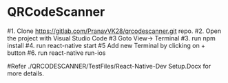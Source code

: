 # QRCodeScanner

#1. Clone https://gitlab.com/PranavVK28/qrcodescanner.git repo.
#2. Open the project with Visual Studio Code
#3  Goto View-> Terminal
#3. run npm install
#4. run react-native start
#5  Add new Terminal by clicking on + button 
#6. run react-native run-ios

#Refer ./QRCODESCANNER/TestFiles/React-Native-Dev Setup.Docx for more details.